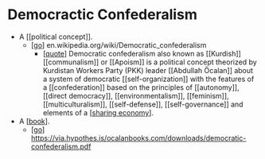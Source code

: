 # Democractic Confederalism

- A [[political concept]].
  - [[go]] en.wikipedia.org/wiki/Democratic_confederalism
    - [[quote]] Democratic confederalism also known as [[Kurdish]] [[communalism]] or [[Apoism]] is a political concept theorized by Kurdistan Workers Party (PKK) leader [[Abdullah Öcalan]] about a system of democratic [[self-organization]] with the features of a [[confederation]] based on the principles of [[autonomy]], [[direct democracy]], [[environmentalism]], [[feminism]], [[multiculturalism]], [[self-defense]], [[self-governance]] and elements of a [[sharing economy]].
- A [[book]].
  - [[go]] https://via.hypothes.is/ocalanbooks.com/downloads/democratic-confederalism.pdf


[//begin]: # "Autogenerated link references for markdown compatibility"
[go]: go "Go"
[quote]: quote "Quote"
[sharing economy]: sharing-economy "Sharing Economy"
[book]: book "Book"
[//end]: # "Autogenerated link references"